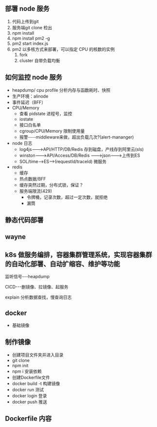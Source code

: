 ## 部署 node 服务

1. 代码上传到git
2. 服务端git clone 检出
3. npm install
4. npm install pm2 -g
5. pm2 start index.js
6. pm2 以多核方式来部署，可以指定 CPU 的核数的实例
   1. fork
   2. cluster 自带负载均衡

## 如何监控 node 服务

+ heapdump/ cpu profile  分析内存与函数耗时、快照
+ 生产环境：alinode
+ 事件延迟（BFF）
+ CPU/Memory
  + 查看 pidstate 进程号，监控
  + iostate
  + 接口白名单
  + cgroup/CPU/Memory 限制使用量
  + 报警----middleware来做，超出负载几次?(alert-mananger)
+ node 日志
  + log4js--->API/HTTP/DB/Redis 存到磁盘，产线存到阿里云(sls)
  + winston--->API/Access/DB/Redis --->json--->上传到ES
  + SOL/time-->ES-->(requestId/traceId)  微服务
+ redis
  + 缓存
  + 热点数据/BFF
  + 缓存突然过期，分布式锁，保证？
  + 服务端限流(429)
    + 令牌桶，记录次数，超过一定次数，就拒绝
    + 漏筒


## 静态代码部署

## wayne

## k8s 做服务编排，容器集群管理系统，实现容器集群的自动化部署、自动扩缩容、维护等功能

监听信号---heapdump

CICD---删镜像、拉镜像、起服务

explain 分析数据查找，慢查询日志


## docker

+ 基础镜像

## 制作镜像

+ 创建项目文件夹并进入目录
+ git clone
+ npm init
+ npm i 安装依赖
+ 创建Dockerfile文件
+ docker build -t 构建镜像
+ docker run 测试
+ docker login 登录
+ docker push 推送

## Dockerfile 内容

